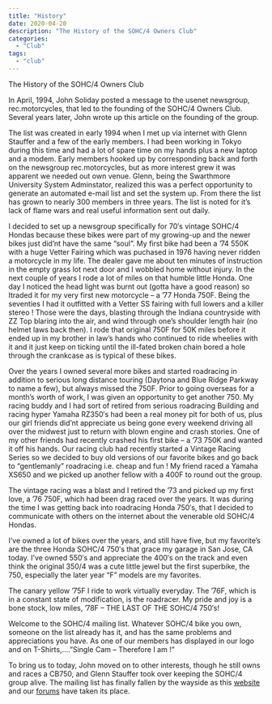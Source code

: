 ```yaml
---
title: "History"
date: 2020-04-20
description: "The History of the SOHC/4 Owners Club"
categories:
  - "Club"
tags:
  - "club"
---
```


The History of the SOHC/4 Owners Club

In April, 1994, John Soliday posted a message to the usenet newsgroup, rec.motorcycles, that led to the founding of the SOHC/4 Owners Club. Several years later, John wrote up this article on the founding of the group.

The list was created in early 1994 when I met up via internet with Glenn Stauffer and a few of the early members. I had been working in Tokyo during this time and had a lot of spare time on my hands plus a new laptop and a modem. Early members hooked up by corresponding back and forth on the newsgroup rec.motorcycles, but as more interest grew it was apparent we needed out own venue. Glenn, being the Swarthmore University System Adminstator, realized this was a perfect opportunity to generate an automated e-mail list and set the system up. From there the list has grown to nearly 300 members in three years. The list is noted for it’s lack of flame wars and real useful information sent out daily.

I decided to set up a newsgroup specifically for 70′s vintage SOHC/4 Hondas because these bikes were part of my growing-up and the newer bikes just did’nt have the same “soul”. My first bike had been a ’74 550K with a huge Vetter Fairing which was puchased in 1976 having never ridden a motorcycle in my life. The dealer gave me about ten minutes of instruction in the empty grass lot next door and I wobbled home without injury. In the next couple of years I rode a lot of miles on that humble little Honda. One day I noticed the head light was burnt out (gotta have a good reason) so Itraded it for my very first new motorcycle – a ’77 Honda 750F. Being the seventies I had it outfitted with a Vetter SS fairing with full lowers and a killer stereo ! Those were the days, blasting through the Indiana countryside with ZZ Top blaring into the air, and wind through one’s shoulder length hair (no helmet laws back then). I rode that original 750F for 50K miles before it ended up in my brother in law’s hands who continued to ride wheelies with it and it just keep on ticking until the ill-fated broken chain bored a hole through the crankcase as is typical of these bikes.

Over the years I owned several more bikes and started roadracing in addition to serious long distance touring (Daytona and Blue Ridge Parkway to name a few), but always missed the 750F. Prior to going overseas for a month’s worth of work, I was given an opportunity to get another 750. My racing buddy and I had sort of retired from serious roadracing Building and racing hyper Yamaha RZ350′s had been a real money pit for both of us, plus our girl friends did’nt appreciate us being gone every weekend driving all over the midwest just to return with blown engine and crash stories. One of my other friends had recently crashed his first bike – a ’73 750K and wanted it off his hands. Our racing club had recently started a Vintage Racing Series so we decided to buy old versions of our favorite bikes and go back to “gentlemanly” roadracing i.e. cheap and fun ! My friend raced a Yamaha XS650 and we picked up another fellow with a 400F to round out the group.

The vintage racing was a blast and I retired the ’73 and picked up my first love, a ’76 750F, which had been drag raced over the years. It was during the time I was getting back into roadracing Honda 750′s, that I decided to communicate with others on the internet about the venerable old SOHC/4 Hondas.

I’ve owned a lot of bikes over the years, and still have five, but my favorite’s are the three Honda SOHC/4 750′s that grace my garage in San Jose, CA today. I’ve owned 550′s and appreciate the 400′s on the track and even think the original 350/4 was a cute little jewel but the first superbike, the 750, especially the later year “F” models are my favorites.

The canary yellow ’75F I ride to work virtually everyday. The ’76F, which is in a constant state of modification, is the roadracer. My pride and joy is a bone stock, low miles, ’78F – THE LAST OF THE SOHC/4 750′s!

Welcome to the SOHC/4 mailing list. Whatever SOHC/4 bike you own, someone on the list already has it, and has the same problems and appreciations you have. As one of our members has displayed in our logo and on T-Shirts,….”Single Cam – Therefore I am !”

To bring us to today, John moved on to other interests, though he still owns and races a CB750, and Glenn Stauffer took over keeping the SOHC/4 group alive. The mailing list has finally fallen by the wayside as this [website](http://www.sohc4.org) and our [forums](http://forums.sohc4.net) have taken its place.